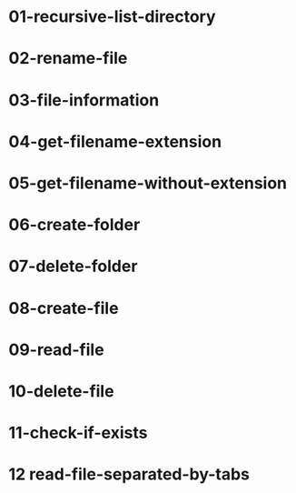 # 01-recursive-list-directory
# 02-rename-file
# 03-file-information
# 04-get-filename-extension
# 05-get-filename-without-extension
# 06-create-folder
# 07-delete-folder
# 08-create-file
# 09-read-file
# 10-delete-file
# 11-check-if-exists
# 12 read-file-separated-by-tabs